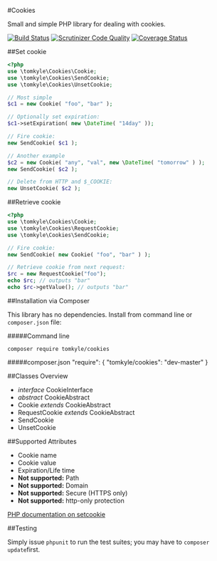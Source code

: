 #Cookies

Small and simple PHP library for dealing with cookies.

[![Build Status](https://travis-ci.org/tomkyle/Cookies.svg?branch=master)](https://travis-ci.org/tomkyle/Cookies)
[![Scrutinizer Code Quality](https://scrutinizer-ci.com/g/tomkyle/Cookies/badges/quality-score.png?s=e1e8eaac2d69db9564c723d289bea895e1976bb9)](https://scrutinizer-ci.com/g/tomkyle/Cookies/)
[![Coverage Status](https://coveralls.io/repos/tomkyle/Cookies/badge.png?branch=master)](https://coveralls.io/r/tomkyle/Cookies?branch=master)

##Set  cookie
```php
<?php
use \tomkyle\Cookies\Cookie;
use \tomkyle\Cookies\SendCookie;
use \tomkyle\Cookies\UnsetCookie;

// Most simple
$c1 = new Cookie( "foo", "bar" );

// Optionally set expiration:
$c1->setExpiration( new \DateTime( "14day" ));

// Fire cookie:
new SendCookie( $c1 );

// Another example
$c2 = new Cookie( "any", "val", new \DateTime( "tomorrow" ) );
new SendCookie( $c2 );

// Delete from HTTP and $_COOKIE:
new UnsetCookie( $c2 );
```


##Retrieve cookie
```php
<?php
use \tomkyle\Cookies\Cookie;
use \tomkyle\Cookies\RequestCookie;
use \tomkyle\Cookies\SendCookie;

// Fire cookie:
new SendCookie( new Cookie( "foo", "bar" ) );

// Retrieve cookie from next request:
$rc = new RequestCookie("foo");
echo $rc; // outputs "bar"
echo $rc->getValue(); // outputs "bar"
```


##Installation via Composer

This library has no dependencies. Install from command line or `composer.json` file:

#####Command line
    
    composer require tomkyle/cookies

#####composer.json
    "require": {
        "tomkyle/cookies": "dev-master"
    }

##Classes Overview

- *interface* CookieInterface- *abstract* CookieAbstract- Cookie *extends* CookieAbstract- RequestCookie *extends* CookieAbstract- SendCookie- UnsetCookie


##Supported Attributes

- Cookie name
- Cookie value
- Expiration/Life time
- **Not supported:** Path
- **Not supported:** Domain
- **Not supported:** Secure (HTTPS only)
- **Not supported:** http-only protection

[PHP documentation on setcookie](http://www.php.net/manual/en/function.setcookie.php)


##Testing

Simply issue `phpunit` to run the test suites; you may have to `composer update`first.





